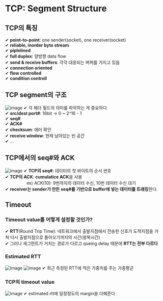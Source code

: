 # TCP: Segment Structure
## TCP의 특징
✔ **point-to-point**: one sender(socket), one receiver(socket)  
✔ **reliable, inorder byte stream**  
✔ **piplelined**  
✔ **full duplex**: 양방향 data flow  
✔ **send & receive buffers**: 각각 대응되는 버퍼를 가지고 있음  
✔ **connection oriented**  
✔ **flow controlled**  
✔ **condition controll**
## TCP segment의 구조
![image](https://user-images.githubusercontent.com/109324637/193618039-b15eab2e-7cb8-450a-ac80-c1b86214f99b.png)
✔ 각 헤더 필드의 의미를 파악하는 게 중요하다  
✔ **src/dest port#**: 16bit -> 0 ~ 2^16 - 1   
✔ **seq#**  
✔ **ACK#**  
✔ **checksum**: 에러 확인  
✔ **receive window**: 현재 남아있는 빈 공간  
✔ ...
## TCP에서의 seq#와 ACK
![image](https://user-images.githubusercontent.com/109324637/193619600-3d69293d-8882-4224-b0c8-56b26d71cf39.png)
✔ **TCP의 seq#**: 데이터의 첫 바이트의 순서 번호  
✔ **TCP의 ACK**: **cumulatice ACK**을 사용  
　　　　　ex) ACK(10): 9번까지의 데이터 수신, 10번 데이터 수신 대기  
✔ **receiver는 sender가 만든 seq#를 기반으로 buffer에 넣는 데이터를 트래킹**한다.  
## Timeout
### Timeout value를 어떻게 설정할 것인가?
✔ **RTT**(Round Trip Time): 네트워크에서 출발지점에서 전송한 신호가 도착지점을 거쳐 다시 출발지점으로 돌아오기까지의 시간(왕복시간)   
✔ 그러나 세그먼트가 거치는 경로가 다르고 queing delay 때문에 **RTT는 전부 다르다**
### Estimated RTT
![image](https://user-images.githubusercontent.com/109324637/193625601-3d051e76-a37f-4f6a-86a6-9b42b42ec6f7.png)
![image](https://user-images.githubusercontent.com/109324637/193625444-823ce2c9-7839-43f9-884b-0a552ee07ef1.png)
✔ 최근 측정된 RTT에 적은 가중치를 주는 가중평균  
### TCP의 timeout value
![image](https://user-images.githubusercontent.com/109324637/193625861-44771d8d-4ed7-4c24-86a6-f0d6536b67f8.png)
✔ estimated rtt에 일정정도의 margin을 더해준다
